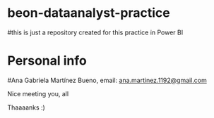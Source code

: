 # beon-dataanalyst-practice
#this is just a repository created for this practice in Power BI
# Personal info
#Ana Gabriela Martínez Bueno, email: ana.martinez.1192@gmail.com

Nice meeting you, all

Thaaaanks :) 
